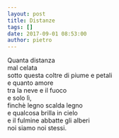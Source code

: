 ```yaml
---
layout: post
title: Distanze
tags: []
date: 2017-09-01 08:53:00
author: pietro
---
```

Quanta distanza<br/>mal celata<br/>sotto questa coltre di piume e petali<br/>e quanto amore<br/>tra la neve e il fuoco<br/>e solo lì,<br/>finchè legno scalda legno<br/>e qualcosa brilla in cielo<br/>e il fulmine abbatte gli alberi<br/>noi siamo noi stessi.
